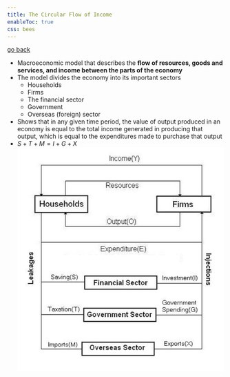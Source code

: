 ```yaml
---
title: The Circular Flow of Income
enableToc: true
css: bees
---
```


[go back](11Subjects/11Economics.md)

- Macroeconomic model that describes the **flow of resources, goods and services, and income between the parts of the economy**
- The model divides the economy into its important sectors
	- Households
	- Firms
	- The financial sector
	- Government
	- Overseas (foreign) sector
- Shows that in any given time period, the value of output produced in an economy is equal to the total income generated in producing that output, which is equal to the expenditures made to purchase that output
- $S+T+M=I+G+X$
![](11SubjectImages/Five_Sector_Circular_Flow_of_Income_Model.jpg)

